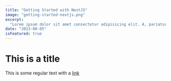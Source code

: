 ```yaml
--- 
title: "Getting Started with NextJS"
image: "getting-started-nextjs.png"
excerpt:
  "Lorem ipsum dolor sit amet consectetur adipisicing elit. A, pariatur!"
date: "2023-08-05"
isFeatured: true
---
```


# This is a title

This is some regular text with a [link](https://google.com)